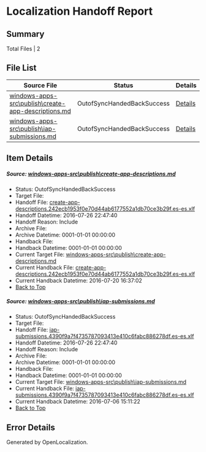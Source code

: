 # <a name='report-top'></a> Localization Handoff Report

## Summary
 Total Files | 2

## File List
 Source File | Status | Details 
 ----------- | ------ | ------- 
 [windows-apps-src\publish\create-app-descriptions.md](https://github.com/Microsoft/windows-apps/blob/40e55666581caba1b51dae8c05f67f9da18b3a49/windows-apps-src/publish/create-app-descriptions.md) | OutofSyncHandedBackSuccess | [Details](#9e59369a7450d9f2581071a9af34ec13344cf81e3664)
 [windows-apps-src\publish\iap-submissions.md](https://github.com/Microsoft/windows-apps/blob/93049c9f227ffb3610e165b6316fb3321d382131/windows-apps-src/publish/iap-submissions.md) | OutofSyncHandedBackSuccess | [Details](#a143d137a44463e34f00ec4dbf0d2614fa95c70d3683)

## Item Details
##### <a name='9e59369a7450d9f2581071a9af34ec13344cf81e3664'></a> Source: [windows-apps-src\publish\create-app-descriptions.md](https://github.com/Microsoft/windows-apps/blob/40e55666581caba1b51dae8c05f67f9da18b3a49/windows-apps-src/publish/create-app-descriptions.md)
* Status: OutofSyncHandedBackSuccess
* Target File: 
* Handoff File: [create-app-descriptions.242ecb1953f0e70d44ab6177552a1db70ce3b29f.es-es.xlf](https://github.com/Microsoft/WDG.handoff/blob/4e098b148d126b5a708aeda81704c623402eaf6e/ol-handoff/Microsoft/windows-apps.es-es/master/create-app-descriptions.242ecb1953f0e70d44ab6177552a1db70ce3b29f.es-es.xlf)
* Handoff Datetime: 2016-07-26 22:47:40
* Handoff Reason: Include
* Archive File: 
* Archive Datetime: 0001-01-01 00:00:00
* Handback File: 
* Handback Datetime: 0001-01-01 00:00:00
* Current Target File: [windows-apps-src\publish\create-app-descriptions.md](https://github.com/Microsoft/windows-apps.es-es/blob/ae25724f2c2f0d2747098f5df2f0d64c8f04d5a1/windows-apps-src/publish/create-app-descriptions.md)
* Current Handback File: [create-app-descriptions.242ecb1953f0e70d44ab6177552a1db70ce3b29f.es-es.xlf](https://github.com/Microsoft/WDG.handback/blob/9646d4157c932fa06798caec79eed2dd516cb04b/ol-handback/Microsoft/windows-apps.es-es/master/create-app-descriptions.242ecb1953f0e70d44ab6177552a1db70ce3b29f.es-es.xlf)
* Current Handback Datetime: 2016-07-20 16:37:02
* [Back to Top](#report-top)

##### <a name='a143d137a44463e34f00ec4dbf0d2614fa95c70d3683'></a> Source: [windows-apps-src\publish\iap-submissions.md](https://github.com/Microsoft/windows-apps/blob/93049c9f227ffb3610e165b6316fb3321d382131/windows-apps-src/publish/iap-submissions.md)
* Status: OutofSyncHandedBackSuccess
* Target File: 
* Handoff File: [iap-submissions.4390f9a7f4735787093413e410c6fabc886278df.es-es.xlf](https://github.com/Microsoft/WDG.handoff/blob/4e098b148d126b5a708aeda81704c623402eaf6e/ol-handoff/Microsoft/windows-apps.es-es/master/iap-submissions.4390f9a7f4735787093413e410c6fabc886278df.es-es.xlf)
* Handoff Datetime: 2016-07-26 22:47:40
* Handoff Reason: Include
* Archive File: 
* Archive Datetime: 0001-01-01 00:00:00
* Handback File: 
* Handback Datetime: 0001-01-01 00:00:00
* Current Target File: [windows-apps-src\publish\iap-submissions.md](https://github.com/Microsoft/windows-apps.es-es/blob/e53f454bc4c461b2434c3387589e28a597068263/windows-apps-src/publish/iap-submissions.md)
* Current Handback File: [iap-submissions.4390f9a7f4735787093413e410c6fabc886278df.es-es.xlf](https://github.com/Microsoft/WDG.handback/blob/45ea58b222954eb601000ff83302f042237b5a2e/ol-handback/Microsoft/windows-apps.es-es/master/iap-submissions.4390f9a7f4735787093413e410c6fabc886278df.es-es.xlf)
* Current Handback Datetime: 2016-07-06 15:11:22
* [Back to Top](#report-top)


## Error Details

Generated by OpenLocalization.
